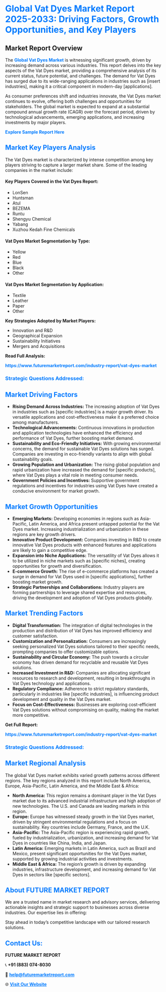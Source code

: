 <h1 style="color: #007BFF;">Global Vat Dyes Market Report 2025-2033: Driving Factors, Growth Opportunities, and Key Players</h1>

<section id="overview">
<h2>Market Report Overview</h2>
<p>The <a href="https://www.futuremarketreport.com/industry-report/vat-dyes-market" style="color: #007BFF; text-decoration: none;"><strong>Global Vat Dyes Market</strong></a> is witnessing significant growth, driven by increasing demand across various industries. This report delves into the key aspects of the Vat Dyes market, providing a comprehensive analysis of its current status, future potential, and challenges. The demand for Vat Dyes has surged due to its wide-ranging applications in industries such as [insert industries], making it a critical component in modern-day [applications].</p>
<p>As consumer preferences shift and industries innovate, the Vat Dyes market continues to evolve, offering both challenges and opportunities for stakeholders. The global market is expected to expand at a substantial compound annual growth rate (CAGR) over the forecast period, driven by technological advancements, emerging applications, and increasing investments by major players.</p>
</section>

<section id="overview">
<p><a href="https://www.futuremarketreport.com/request-sample/reportId=90724" style="color: #007BFF; text-decoration: none;"><strong>Explore Sample Report Here</strong></a></p>
</section>

<section id="key-players">
<h2 style="color: #007BFF;">Market Key Players Analysis</h2>
<p>The Vat Dyes market is characterized by intense competition among key players striving to capture a larger market share. Some of the leading companies in the market include:</p>
<h4>Key Players Covered in the Vat Dyes Report:</h4>
<ul><li>LonSen</li><li>Huntsman</li><li>Atul</li><li>BEZEMA</li><li>Runtu</li><li>Shengyu Chemical</li><li>Yabang</li><li>Xuzhou Kedah Fine Chemicals</li></ul>
<h4>Vat Dyes Market Segmentation by Type:</h4>
<ul><li>Yellow</li><li>Red</li><li>Blue</li><li>Black</li><li>Other</li></ul>

<h4>Vat Dyes Market Segmentation by Application:</h4>
<ul><li>Textile</li><li>Leather</li><li>Paper</li><li>Other</li></ul>
<p><strong>Key Strategies Adopted by Market Players:</strong></p>
<ul>
<li>Innovation and R&D</li>
<li>Geographical Expansion</li>
<li>Sustainability Initiatives</li>
<li>Mergers and Acquisitions</li>
</ul>
</section>

<section>
<p><strong>Read Full Analysis: </strong></p><a href="https://www.futuremarketreport.com/industry-report/vat-dyes-market" style="color: #007BFF; text-decoration: none;"><strong>https://www.futuremarketreport.com/industry-report/vat-dyes-market</strong></a>
<h3 style="color: #007BFF;">Strategic Questions Addressed:</h3>
</section>

<section id="driving-factors">
<h2 style="color: #007BFF;">Market Driving Factors</h2>
<ul>
<li><strong>Rising Demand Across Industries:</strong> The increasing adoption of Vat Dyes in industries such as [specific industries] is a major growth driver. Its versatile applications and cost-effectiveness make it a preferred choice among manufacturers.</li>
<li><strong>Technological Advancements:</strong> Continuous innovations in production and application technologies have enhanced the efficiency and performance of Vat Dyes, further boosting market demand.</li>
<li><strong>Sustainability and Eco-Friendly Initiatives:</strong> With growing environmental concerns, the demand for sustainable Vat Dyes solutions has surged. Companies are investing in eco-friendly variants to align with global sustainability goals.</li>
<li><strong>Growing Population and Urbanization:</strong> The rising global population and rapid urbanization have increased the demand for [specific products], where Vat Dyes plays a vital role in meeting consumer needs.</li>
<li><strong>Government Policies and Incentives:</strong> Supportive government regulations and incentives for industries using Vat Dyes have created a conducive environment for market growth.</li>
</ul>
</section>

<section id="growth-opportunities">
<h2 style="color: #007BFF;">Market Growth Opportunities</h2>
<ul>
<li><strong>Emerging Markets:</strong> Developing economies in regions such as Asia-Pacific, Latin America, and Africa present untapped potential for the Vat Dyes market. Increasing industrialization and urbanization in these regions are key growth drivers.</li>
<li><strong>Innovative Product Development:</strong> Companies investing in R&D to create innovative Vat Dyes products with enhanced features and applications are likely to gain a competitive edge.</li>
<li><strong>Expansion into Niche Applications:</strong> The versatility of Vat Dyes allows it to be utilized in niche markets such as [specific niches], creating opportunities for growth and diversification.</li>
<li><strong>E-commerce Growth:</strong> The rise of e-commerce platforms has created a surge in demand for Vat Dyes used in [specific applications], further boosting market growth.</li>
<li><strong>Strategic Partnerships and Collaborations:</strong> Industry players are forming partnerships to leverage shared expertise and resources, driving the development and adoption of Vat Dyes products globally.</li>
</ul>
</section>

<section id="trending-factors">
<h2 style="color: #007BFF;">Market Trending Factors</h2>
<ul>
<li><strong>Digital Transformation:</strong> The integration of digital technologies in the production and distribution of Vat Dyes has improved efficiency and customer satisfaction.</li>
<li><strong>Customization and Personalization:</strong> Consumers are increasingly seeking personalized Vat Dyes solutions tailored to their specific needs, prompting companies to offer customizable options.</li>
<li><strong>Sustainability and Circular Economy:</strong> The push towards a circular economy has driven demand for recyclable and reusable Vat Dyes solutions.</li>
<li><strong>Increased Investment in R&D:</strong> Companies are allocating significant resources to research and development, resulting in breakthroughs in Vat Dyes technology and applications.</li>
<li><strong>Regulatory Compliance:</strong> Adherence to strict regulatory standards, particularly in industries like [specific industries], is influencing product development and quality in the Vat Dyes market.</li>
<li><strong>Focus on Cost-Effectiveness:</strong> Businesses are exploring cost-efficient Vat Dyes solutions without compromising on quality, making the market more competitive.</li>
</ul>
</section>

<section>
<p><strong>Get Full Report: </strong></p><a href="https://www.futuremarketreport.com/industry-report/vat-dyes-market" style="color: #007BFF; text-decoration: none;"><strong>https://www.futuremarketreport.com/industry-report/vat-dyes-market</strong></a>
<h3 style="color: #007BFF;">Strategic Questions Addressed:</h3>
</section>


<section id="regional-analysis">
<h2 style="color: #007BFF;">Market Regional Analysis</h2>
<p>The global Vat Dyes market exhibits varied growth patterns across different regions. The key regions analyzed in this report include North America, Europe, Asia-Pacific, Latin America, and the Middle East & Africa:</p>
<ul>
<li><strong>North America:</strong> This region remains a dominant player in the Vat Dyes market due to its advanced industrial infrastructure and high adoption of new technologies. The U.S. and Canada are leading markets in this region.</li>
<li><strong>Europe:</strong> Europe has witnessed steady growth in the Vat Dyes market, driven by stringent environmental regulations and a focus on sustainability. Key countries include Germany, France, and the U.K.</li>
<li><strong>Asia-Pacific:</strong> The Asia-Pacific region is experiencing rapid growth, fueled by industrialization, urbanization, and increasing demand for Vat Dyes in countries like China, India, and Japan.</li>
<li><strong>Latin America:</strong> Emerging markets in Latin America, such as Brazil and Mexico, present significant opportunities for the Vat Dyes market, supported by growing industrial activities and investments.</li>
<li><strong>Middle East & Africa:</strong> The region’s growth is driven by expanding industries, infrastructure development, and increasing demand for Vat Dyes in sectors like [specific sectors].</li>
</ul>
</section>

<footer>
<h2 style="color: #007BFF;">About FUTURE MARKET REPORT</h2>
<p>We are a trusted name in market research and advisory services, delivering actionable insights and strategic support to businesses across diverse industries. Our expertise lies in offering:</p>

<p>Stay ahead in today’s competitive landscape with our tailored research solutions.</p>

<h2 style="color: #007BFF;">Contact Us:</h2>
<p><strong>FUTURE MARKET REPORT</strong></p>
<p>📞 <strong>+91 (883) 074-8030</strong></p>
<p>📧 <strong><a href="mailto:help@futuremarketreport.com" style="color: #007BFF;">help@futuremarketreport.com</a></strong></p>
<p>🌐 <strong><a href="https://www.futuremarketreport.com/" style="color: #007BFF;">Visit Our Website</a></strong></p>
</footer>